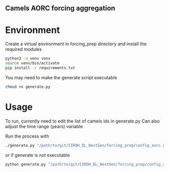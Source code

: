 ## Camels AORC forcing aggregation

# Environment
Create a virtual environment in forcing_prep directory and install the required modules
```sh
python3 -m venv venv
source venv/bin/activate
pip install -r requirements.txt
```
You may need to make the generate script executable
```sh
chmod +x generate.py
```

# Usage
To run, currently need to edit the list of camels ids in generate.py
Can also adjust the time range (years) variable

Run the process with

```sh
./generate.py "/path/to/git/CIROH_DL_NextGen/forcing_prep/config_aorc.yaml" 
```
or if generate is not executable
```sh
python generate.py "/path/to/git/CIROH_DL_NextGen/forcing_prep/config_aorc.yaml" 
```
